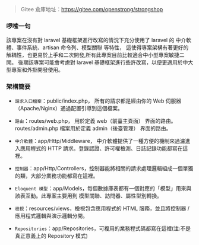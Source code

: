 > Gitee 倉庫地址：<a href="https://gitee.com/openstrong/strongshop" target="_blank">https://gitee.com/openstrong/strongshop</a>

### 啰嗦一句
該專案在沒有對 laravel 基礎框架進行改寫的情況下充分使用了 laravel 的 中介軟體、事件系統、artisan 命令列、模型關聯 等特性，
這使得專案架構有著更好的解耦性，也更易於上手和二次開發,所有此專案目前比較適合中小型專案敏捷二開。
後期該專案可能會考慮對 laravel 基礎框架進行些許改寫，以便更適用於中大型專案和外掛開發使用。

### 架構簡要
- `請求入口檔案`：public/index.php， 所有的請求都是經由你的 Web 伺服器（Apache/Nginx）通過配置引導到這個檔案。

- `路由`：routes/web.php， 用於定義 web（前臺主頁面） 界面的路由。routes/admin.php 檔案用於定義 admin（後臺管理） 界面的路由。

- `中介軟體`：app/Http/Middleware， 中介軟體提供了一種方便的機制來過濾進入應用程式的 HTTP 請求。登錄認證、許可權檢測、日誌記錄功能都寫在這裡。

- `控制器`：app/Http/Controllers，控制器能將相關的請求處理邏輯組成一個單獨的類，大部分業務功能都寫在這裡。

- `Eloquent 模型`：app/Models，每個數據庫表都有一個對應的「模型」用來與該表互動。此專案主要用到 模型關聯、訪問器、屬性型別轉換。

- `檢視`：resources/views，檢視包含應用程式的 HTML 服務，並且將控制器 / 應用程式邏輯與演示邏輯分開。

- `Repositories`：app/Repositories，可複用的業務程式碼都寫在這裡(注:不是真正意義上的 Repository 模式)
